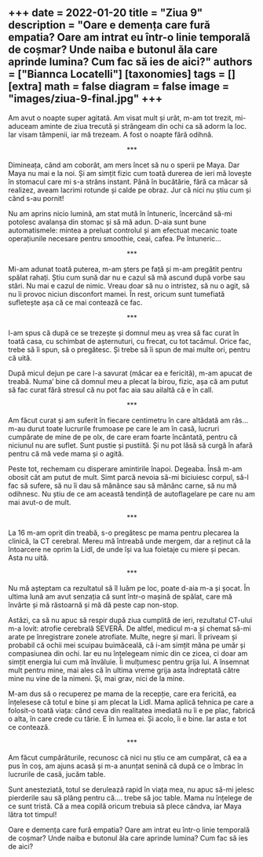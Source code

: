 
+++
    date = 2022-01-20
    title = "Ziua 9"
    description = "Oare e demența care fură empatia? Oare am intrat eu într-o linie temporală de coșmar? Unde naiba e butonul ăla care aprinde lumina? Cum fac să ies de aici?"
    authors = ["Biannca Locatelli"]
    [taxonomies]
    tags = []
    [extra]
    math = false
    diagram = false
    image = "images/ziua-9-final.jpg"
    +++
---

Am avut o noapte super agitată. Am visat mult și urât, m-am tot trezit, mi-aduceam aminte de ziua trecută și strângeam din ochi ca să adorm la loc. Iar visam tâmpenii, iar mă trezeam. A fost o noapte fără odihnă.

<p style="text-align: center;">***</p>

Dimineața, când am coborât, am mers încet să nu o sperii pe Maya. Dar Maya nu mai e la noi. Și am simțit fizic cum toată durerea de ieri mă lovește în stomacul care mi s-a strâns instant. Până în bucătărie, fără ca măcar să realizez, aveam lacrimi rotunde și calde pe obraz. Jur că nici nu știu cum și când s-au pornit!

Nu am aprins nicio lumină, am stat mută în întuneric, încercând să-mi potolesc avalanșa din stomac și să mă adun. D-aia sunt bune automatismele: mintea a preluat controlul și am efectuat mecanic toate operațiunile necesare pentru smoothie, ceai, cafea. Pe întuneric...

<p style="text-align: center;">***</p>

Mi-am adunat toată puterea, m-am șters pe față și m-am pregătit pentru spălat rahați. Știu cum sună dar nu e cazul să mă ascund după vorbe sau stări. Nu mai e cazul de nimic. Vreau doar să nu o intristez, să nu o agit, să nu îi provoc niciun disconfort mamei. În rest, oricum sunt tumefiată sufletește așa că ce mai contează ce fac.

<p style="text-align: center;">***</p>

I-am spus că după ce se trezește și domnul meu aș vrea să fac curat în toată casa, cu schimbat de așternuturi, cu frecat, cu tot tacâmul. Orice fac, trebe să îi spun, să o pregătesc. Și trebe să îi spun de mai multe ori, pentru că uită.

După micul dejun pe care l-a savurat (măcar ea e fericită), m-am apucat de treabă. Numa’ bine că domnul meu a plecat la birou, fizic, așa că am putut să fac curat fără stresul că nu pot fac aia sau ailaltă că e în call.

<p style="text-align: center;">***</p>

Am făcut curat și am suferit în fiecare centimetru în care altădată am râs... m-au durut toate lucrurile frumoase pe care le am în casă, lucruri cumpărate de mine de pe olx, de care eram foarte încântată, pentru că niciunul nu are suflet. Sunt pustie și pustiită. Și nu pot lăsă să curgă în afară pentru că mă vede mama și o agită.

Peste tot, rechemam cu disperare amintirile înapoi. Degeaba. Însă m-am obosit cât am putut de mult. Simt parcă nevoia să-mi biciuiesc corpul, să-l fac să sufere, să nu îi dau să mănânce sau să mănânc carne, să nu mă odihnesc. Nu știu de ce am această tendință de autoflagelare pe care nu am mai avut-o de mult.

<p style="text-align: center;">***</p>

La 16 m-am oprit din treabă, s-o pregătesc pe mama pentru plecarea la clinică, la CT cerebral. Mereu mă întreabă unde mergem, dar a reținut că la întoarcere ne oprim la Lidl, de unde își va lua foietaje cu miere și pecan. Asta nu uită.

<p style="text-align: center;">***</p>

Nu mă așteptam ca rezultatul să îl luăm pe loc, poate d-aia m-a și șocat. În ultima lună am avut senzația că sunt într-o mașină de spălat, care mă învârte și mă răstoarnă și mă dă peste cap non-stop.

Astăzi, ca să nu apuc să respir după ziua cumplită de ieri, rezultatul CT-ului m-a lovit: atrofie cerebrală SEVERĂ. De altfel, medicul m-a și chemat să-mi arate pe înregistrare zonele atrofiate. Multe, negre și mari. Îl priveam și probabil că ochii mei scuipau buimăceală, că i-am simțit mâna pe umăr și compasiunea din ochi. Iar eu nu înțelegeam nimic din ce zicea, ci doar am simțit energia lui cum mă învăluie. Îi mulțumesc pentru grija lui. A însemnat mult pentru mine, mai ales că în ultima vreme grija asta îndreptată către mine nu vine de la nimeni. Și, mai grav, nici de la mine.

M-am dus să o recuperez pe mama de la recepție, care era fericită, ea înțelesese că totul e bine și am plecat la Lidl. Mama aplică tehnica pe care a folosit-o toată viața: când ceva din realitatea imediată nu îi e pe plac, fabrică o alta, în care crede cu tărie. E în lumea ei. Și acolo, îi e bine. Iar asta e tot ce contează.

<p style="text-align: center;">***</p>

Am făcut cumpărăturile, recunosc că nici nu știu ce am cumpărat, că ea a pus în coș, am ajuns acasă și m-a anunțat senină că după ce o îmbrac în lucrurile de casă, jucăm table.

Sunt anesteziată, totul se derulează rapid în viața mea, nu apuc să-mi jelesc pierderile sau să plâng pentru că…. trebe să joc table. Mama nu înțelege de ce sunt tristă. Că a mea copilă oricum trebuia să plece cândva, iar Maya lătra tot timpul!

Oare e demența care fură empatia? Oare am intrat eu într-o linie temporală de coșmar? Unde naiba e butonul ăla care aprinde lumina? Cum fac să ies de aici?
